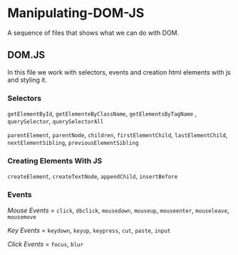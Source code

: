 # Manipulating-DOM-JS
A sequence of files that shows what we can do with DOM. 

## DOM.JS

In this file we work with selectors, events and creation html elements with js and styling it.

### Selectors

`getElementById`, `getElementeByClassName`, `getElementsByTagName`
, `querySelector`, `querySelectorAll`

`parentElement`, `parentNode`, `children`, `firstElementChild`, 
`lastElementChild`, `nextElementSibling`, `previousElementSibling`

### Creating Elements With JS

`createElement`, `createTextNode`, `appendChild`, `insertBefore`

### Events

*Mouse Events* = `click`, `dbclick`, `mousedown`, `mouseup`, `mouseenter`, `mouseleave`, `mousemove`

*Key Events* = `keydown`, `keyup`, `keypress`, `cut`, `paste`, `input`

*Click Events* = `focus`, `blur`
